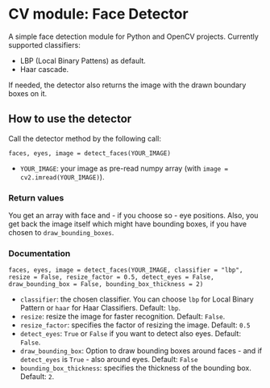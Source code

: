 # CV module: Face Detector
A simple face detection module for Python and OpenCV projects. Currently supported classifiers:

- LBP (Local Binary Pattens) as default.
- Haar cascade.

If needed, the detector also returns the image with the drawn boundary boxes on it.

## How to use the detector

Call the detector method by the following call:

```
faces, eyes, image = detect_faces(YOUR_IMAGE)
```

- `YOUR_IMAGE`: your image as pre-read numpy array (with `image = cv2.imread(YOUR_IMAGE)`).

### Return values

You get an array with face and - if you choose so - eye positions. Also, you get back the image itself which might have bounding boxes, if you have chosen to `draw_bounding_boxes`.

### Documentation

```
faces, eyes, image = detect_faces(YOUR_IMAGE, classifier = "lbp", resize = False, resize_factor = 0.5, detect_eyes = False, draw_bounding_box = False, bounding_box_thickness = 2)
```

- `classifier`: the chosen classifier. You can choose `lbp` for Local Binary Pattern or `haar` for Haar Classifiers. Default: `lbp`.
- `resize`: resize the image for faster recognition. Default: `False`.
- `resize_factor`: specifies the factor of resizing the image. Default: `0.5`
- `detect_eyes`: `True` or `False` if you want to detect also eyes. Default: `False`.
- `draw_bounding_box`: Option to draw bounding boxes around faces - and if `detect_eyes` is `True` - also around eyes. Default: `False`
- `bounding_box_thickness`: specifies the thickness of the bounding box. Default: `2`.